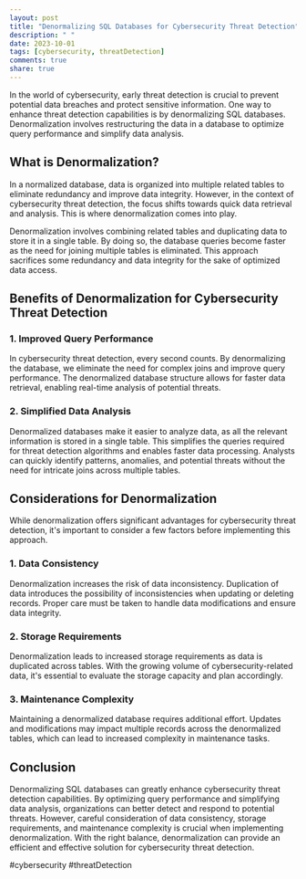 ```yaml
---
layout: post
title: "Denormalizing SQL Databases for Cybersecurity Threat Detection"
description: " "
date: 2023-10-01
tags: [cybersecurity, threatDetection]
comments: true
share: true
---
```


In the world of cybersecurity, early threat detection is crucial to prevent potential data breaches and protect sensitive information. One way to enhance threat detection capabilities is by denormalizing SQL databases. Denormalization involves restructuring the data in a database to optimize query performance and simplify data analysis.

## What is Denormalization?

In a normalized database, data is organized into multiple related tables to eliminate redundancy and improve data integrity. However, in the context of cybersecurity threat detection, the focus shifts towards quick data retrieval and analysis. This is where denormalization comes into play.

Denormalization involves combining related tables and duplicating data to store it in a single table. By doing so, the database queries become faster as the need for joining multiple tables is eliminated. This approach sacrifices some redundancy and data integrity for the sake of optimized data access.

## Benefits of Denormalization for Cybersecurity Threat Detection

### 1. Improved Query Performance

In cybersecurity threat detection, every second counts. By denormalizing the database, we eliminate the need for complex joins and improve query performance. The denormalized database structure allows for faster data retrieval, enabling real-time analysis of potential threats.

### 2. Simplified Data Analysis

Denormalized databases make it easier to analyze data, as all the relevant information is stored in a single table. This simplifies the queries required for threat detection algorithms and enables faster data processing. Analysts can quickly identify patterns, anomalies, and potential threats without the need for intricate joins across multiple tables.

## Considerations for Denormalization

While denormalization offers significant advantages for cybersecurity threat detection, it's important to consider a few factors before implementing this approach.

### 1. Data Consistency

Denormalization increases the risk of data inconsistency. Duplication of data introduces the possibility of inconsistencies when updating or deleting records. Proper care must be taken to handle data modifications and ensure data integrity.

### 2. Storage Requirements

Denormalization leads to increased storage requirements as data is duplicated across tables. With the growing volume of cybersecurity-related data, it's essential to evaluate the storage capacity and plan accordingly.

### 3. Maintenance Complexity

Maintaining a denormalized database requires additional effort. Updates and modifications may impact multiple records across the denormalized tables, which can lead to increased complexity in maintenance tasks.

## Conclusion

Denormalizing SQL databases can greatly enhance cybersecurity threat detection capabilities. By optimizing query performance and simplifying data analysis, organizations can better detect and respond to potential threats. However, careful consideration of data consistency, storage requirements, and maintenance complexity is crucial when implementing denormalization. With the right balance, denormalization can provide an efficient and effective solution for cybersecurity threat detection.

#cybersecurity #threatDetection